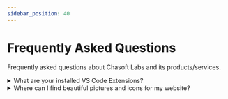 ```yaml
---
sidebar_position: 40
---
```


# Frequently Asked Questions

Frequently asked questions about Chasoft Labs and its products/services.

<details>
<summary>What are your installed VS Code Extensions?</summary>

These are extensions which I'm using and you should consider to install them to automate your increasingly local development.

**Basic**

- Auto Close Tag (Jun Han)
- Auto Import (steoates)
- Auto Rename Tag (Jun Han)
- MDX (unified) => This helps highlight syntax in MDX files
- Text Power Tools (Dániel Tar) => Slugify your text

**Advanced**

- Better Comments (Aaron Bond)
- Duplicate selection or line (Greg Bacchus)
- ESLint (Microsoft)
- File Utils (Steffen Leistner)
- Headwind (Ryan Hebourn)
- IntelliCode (Microsoft)
- Output Colorizer (IBM)
- Prettier - Code formatter (Prettier)
- Tailwind CSS IntelliSense (Tailwind Labs)
- Tabnine (TabNine) - AI Code completion plugin (free plan)

</details>

<details>
<summary>Where can I find beautiful pictures and icons for my website?</summary>

You can google for what you want. I often get icons and pictures from these websites:

- https://icons8.com/icons or  https://www.flaticon.com - for icons
- https://unsplash.com - for pictures

</details>